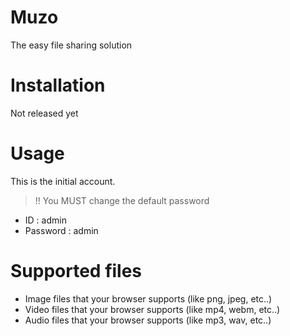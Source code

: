# Muzo

The easy file sharing solution

# Installation

Not released yet

# Usage

This is the initial account.

> !! You MUST change the default password

- ID : admin
- Password : admin

# Supported files

- Image files that your browser supports (like png, jpeg, etc..)
- Video files that your browser supports (like mp4, webm, etc..)
- Audio files that your browser supports (like mp3, wav, etc..)
